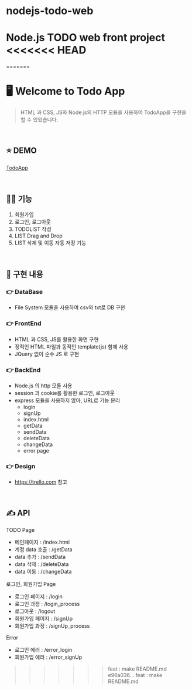 # nodejs-todo-web
Node.js TODO web front project
<<<<<<< HEAD
=======
=======
# :desktop_computer: Welcome to Todo App
> HTML 과 CSS, JS와 Node.js의 HTTP 모듈을 사용하여 TodoApp을 구현을 할 수 있었습니다.

<br/>

## :star: DEMO
[TodoApp](https://rubywebtodolist.herokuapp.com/index.html)

<br/>

## :woman_technologist: 기능
1. 회원가입
2. 로그인, 로그아웃
3. TODOLIST 작성
4. LIST Drag and Drop 
5. LIST 삭제 및 이동 자동 저장 기능

<br/>

## :notebook: 구현 내용
### :point_right: DataBase
- File System 모듈을 사용하여 csv와 txt로 DB 구현

### :point_right: FrontEnd
- HTML 과 CSS, JS를 활용한 화면 구현
- 정적인 HTML 파일과 동적인 template(js) 함께 사용
- JQuery 없이 순수 JS 로 구현

### :point_right: BackEnd
- Node.js 의 http 모듈 사용
- session 과 cookie를 활용한 로그인, 로그아웃
- express 모듈을 사용하지 않아, URL로 기능 분리
    - login
    - signUp
    - index.html
    - getData 
    - sendData 
    - deleteData
    - changeData
    - error page

### :point_right: Design
- https://trello.com 참고

<br/>

## :writing_hand: API
TODO Page
- 메인페이지 : /index.html
- 계정 data 호출 : /getData
- data 추가 : /sendData
- data 삭제 : /deleteData
- data 이동 : /changeData

로그인, 회원가입 Page
- 로그인 페이지 : /login
- 로그인 과정 : /login_process
- 로그아웃 : /logout
- 회원가입 페이지 : /signUp
- 회원가입 과정 : /signUp_process

Error
- 로그인 에러 : /error_login
- 회원가입 에러 : /error_signUp

>>>>>>> feat : make README.md
>>>>>>> e96a036... feat : make README.md

